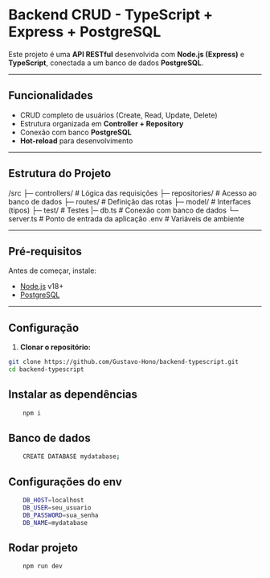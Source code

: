 # Backend CRUD - TypeScript + Express + PostgreSQL

Este projeto é uma **API RESTful** desenvolvida com **Node.js (Express)** e **TypeScript**, conectada a um banco de dados **PostgreSQL**.

---

## Funcionalidades

- CRUD completo de usuários (Create, Read, Update, Delete)
- Estrutura organizada em **Controller + Repository**
- Conexão com banco **PostgreSQL**
- **Hot-reload** para desenvolvimento

---

## Estrutura do Projeto

/src
├─ controllers/ # Lógica das requisições
├─ repositories/ # Acesso ao banco de dados
├─ routes/ # Definição das rotas
├─ model/ # Interfaces (tipos)
├─ test/ # Testes
|─ db.ts # Conexão com banco de dados
└─ server.ts # Ponto de entrada da aplicação
.env # Variáveis de ambiente

---

## Pré-requisitos

Antes de começar, instale:

- [Node.js](https://nodejs.org/) v18+
- [PostgreSQL](https://www.postgresql.org/)

---

## Configuração

1. **Clonar o repositório:**

```bash
git clone https://github.com/Gustavo-Hono/backend-typescript.git
cd backend-typescript
```

## Instalar as dependências

```bash
    npm i
```

## Banco de dados

```bash
    CREATE DATABASE mydatabase;
```

## Configurações do env

```bash
    DB_HOST=localhost
    DB_USER=seu_usuario
    DB_PASSWORD=sua_senha
    DB_NAME=mydatabase
```

## Rodar projeto
```bash
    npm run dev
```